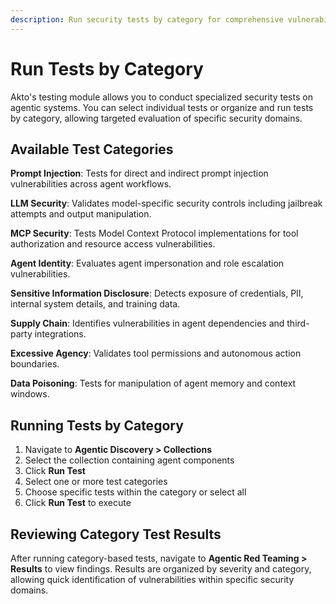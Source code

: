 ```yaml
---
description: Run security tests by category for comprehensive vulnerability evaluation.
---
```


# Run Tests by Category

Akto's testing module allows you to conduct specialized security tests on agentic systems. You can select individual tests or organize and run tests by category, allowing targeted evaluation of specific security domains.

## Available Test Categories

**Prompt Injection**: Tests for direct and indirect prompt injection vulnerabilities across agent workflows.

**LLM Security**: Validates model-specific security controls including jailbreak attempts and output manipulation.

**MCP Security**: Tests Model Context Protocol implementations for tool authorization and resource access vulnerabilities.

**Agent Identity**: Evaluates agent impersonation and role escalation vulnerabilities.

**Sensitive Information Disclosure**: Detects exposure of credentials, PII, internal system details, and training data.

**Supply Chain**: Identifies vulnerabilities in agent dependencies and third-party integrations.

**Excessive Agency**: Validates tool permissions and autonomous action boundaries.

**Data Poisoning**: Tests for manipulation of agent memory and context windows.

## Running Tests by Category

1. Navigate to **Agentic Discovery > Collections**
2. Select the collection containing agent components
3. Click **Run Test**
4. Select one or more test categories
5. Choose specific tests within the category or select all
6. Click **Run Test** to execute

## Reviewing Category Test Results

After running category-based tests, navigate to **Agentic Red Teaming > Results** to view findings. Results are organized by severity and category, allowing quick identification of vulnerabilities within specific security domains.
